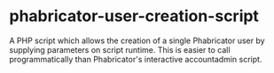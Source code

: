 # phabricator-user-creation-script
A PHP script which allows the creation of a single Phabricator user by supplying parameters on script runtime. This is easier to call programmatically than Phabricator's interactive accountadmin script.
